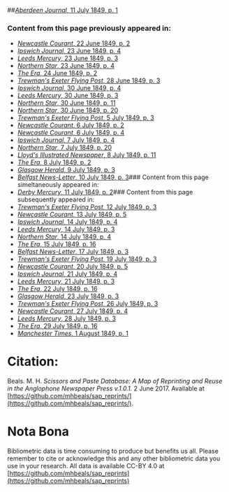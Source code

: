 ##[*Aberdeen Journal*, 11 July 1849, p. 1](https://mhbeals.github.io/sap_html/Aberdeen-Journal/Aberdeen-Journal-11-July-1849-p-1)

### Content from this page previously appeared in:
+ [*Newcastle Courant*, 22 June 1849, p. 2](https://mhbeals.github.io/sap_html/Newcastle-Courant/Newcastle-Courant-22-June-1849-p-2)
+ [*Ipswich Journal*, 23 June 1849, p. 4](https://mhbeals.github.io/sap_html/Ipswich-Journal/Ipswich-Journal-23-June-1849-p-4)
+ [*Leeds Mercury*, 23 June 1849, p. 3](https://mhbeals.github.io/sap_html/Leeds-Mercury/Leeds-Mercury-23-June-1849-p-3)
+ [*Northern Star*, 23 June 1849, p. 4](https://mhbeals.github.io/sap_html/Northern-Star/Northern-Star-23-June-1849-p-4)
+ [*The Era*, 24 June 1849, p. 2](https://mhbeals.github.io/sap_html/The-Era/The-Era-24-June-1849-p-2)
+ [*Trewman's Exeter Flying Post*, 28 June 1849, p. 3](https://mhbeals.github.io/sap_html/Trewman's-Exeter-Flying-Post/Trewman's-Exeter-Flying-Post-28-June-1849-p-3)
+ [*Ipswich Journal*, 30 June 1849, p. 4](https://mhbeals.github.io/sap_html/Ipswich-Journal/Ipswich-Journal-30-June-1849-p-4)
+ [*Leeds Mercury*, 30 June 1849, p. 3](https://mhbeals.github.io/sap_html/Leeds-Mercury/Leeds-Mercury-30-June-1849-p-3)
+ [*Northern Star*, 30 June 1849, p. 11](https://mhbeals.github.io/sap_html/Northern-Star/Northern-Star-30-June-1849-p-11)
+ [*Northern Star*, 30 June 1849, p. 20](https://mhbeals.github.io/sap_html/Northern-Star/Northern-Star-30-June-1849-p-20)
+ [*Trewman's Exeter Flying Post*, 5 July 1849, p. 3](https://mhbeals.github.io/sap_html/Trewman's-Exeter-Flying-Post/Trewman's-Exeter-Flying-Post-5-July-1849-p-3)
+ [*Newcastle Courant*, 6 July 1849, p. 2](https://mhbeals.github.io/sap_html/Newcastle-Courant/Newcastle-Courant-6-July-1849-p-2)
+ [*Newcastle Courant*, 6 July 1849, p. 4](https://mhbeals.github.io/sap_html/Newcastle-Courant/Newcastle-Courant-6-July-1849-p-4)
+ [*Ipswich Journal*, 7 July 1849, p. 4](https://mhbeals.github.io/sap_html/Ipswich-Journal/Ipswich-Journal-7-July-1849-p-4)
+ [*Northern Star*, 7 July 1849, p. 20](https://mhbeals.github.io/sap_html/Northern-Star/Northern-Star-7-July-1849-p-20)
+ [*Lloyd's Illustrated Newspaper*, 8 July 1849, p. 11](https://mhbeals.github.io/sap_html/Lloyd's-Illustrated-Newspaper/Lloyd's-Illustrated-Newspaper-8-July-1849-p-11)
+ [*The Era*, 8 July 1849, p. 2](https://mhbeals.github.io/sap_html/The-Era/The-Era-8-July-1849-p-2)
+ [*Glasgow Herald*, 9 July 1849, p. 3](https://mhbeals.github.io/sap_html/Glasgow-Herald/Glasgow-Herald-9-July-1849-p-3)
+ [*Belfast News-Letter*, 10 July 1849, p. 3](https://mhbeals.github.io/sap_html/Belfast-News-Letter/Belfast-News-Letter-10-July-1849-p-3)### Content from this page simeltaneously appeared in:
+ [*Derby Mercury*, 11 July 1849, p. 2](https://mhbeals.github.io/sap_html/Derby-Mercury/Derby-Mercury-11-July-1849-p-2)### Content from this page subsequently appeared in:
+ [*Trewman's Exeter Flying Post*, 12 July 1849, p. 3](https://mhbeals.github.io/sap_html/Trewman's-Exeter-Flying-Post/Trewman's-Exeter-Flying-Post-12-July-1849-p-3)
+ [*Newcastle Courant*, 13 July 1849, p. 5](https://mhbeals.github.io/sap_html/Newcastle-Courant/Newcastle-Courant-13-July-1849-p-5)
+ [*Ipswich Journal*, 14 July 1849, p. 4](https://mhbeals.github.io/sap_html/Ipswich-Journal/Ipswich-Journal-14-July-1849-p-4)
+ [*Leeds Mercury*, 14 July 1849, p. 3](https://mhbeals.github.io/sap_html/Leeds-Mercury/Leeds-Mercury-14-July-1849-p-3)
+ [*Northern Star*, 14 July 1849, p. 4](https://mhbeals.github.io/sap_html/Northern-Star/Northern-Star-14-July-1849-p-4)
+ [*The Era*, 15 July 1849, p. 16](https://mhbeals.github.io/sap_html/The-Era/The-Era-15-July-1849-p-16)
+ [*Belfast News-Letter*, 17 July 1849, p. 3](https://mhbeals.github.io/sap_html/Belfast-News-Letter/Belfast-News-Letter-17-July-1849-p-3)
+ [*Trewman's Exeter Flying Post*, 19 July 1849, p. 3](https://mhbeals.github.io/sap_html/Trewman's-Exeter-Flying-Post/Trewman's-Exeter-Flying-Post-19-July-1849-p-3)
+ [*Newcastle Courant*, 20 July 1849, p. 5](https://mhbeals.github.io/sap_html/Newcastle-Courant/Newcastle-Courant-20-July-1849-p-5)
+ [*Ipswich Journal*, 21 July 1849, p. 4](https://mhbeals.github.io/sap_html/Ipswich-Journal/Ipswich-Journal-21-July-1849-p-4)
+ [*Leeds Mercury*, 21 July 1849, p. 3](https://mhbeals.github.io/sap_html/Leeds-Mercury/Leeds-Mercury-21-July-1849-p-3)
+ [*The Era*, 22 July 1849, p. 16](https://mhbeals.github.io/sap_html/The-Era/The-Era-22-July-1849-p-16)
+ [*Glasgow Herald*, 23 July 1849, p. 3](https://mhbeals.github.io/sap_html/Glasgow-Herald/Glasgow-Herald-23-July-1849-p-3)
+ [*Trewman's Exeter Flying Post*, 26 July 1849, p. 3](https://mhbeals.github.io/sap_html/Trewman's-Exeter-Flying-Post/Trewman's-Exeter-Flying-Post-26-July-1849-p-3)
+ [*Newcastle Courant*, 27 July 1849, p. 4](https://mhbeals.github.io/sap_html/Newcastle-Courant/Newcastle-Courant-27-July-1849-p-4)
+ [*Leeds Mercury*, 28 July 1849, p. 3](https://mhbeals.github.io/sap_html/Leeds-Mercury/Leeds-Mercury-28-July-1849-p-3)
+ [*The Era*, 29 July 1849, p. 16](https://mhbeals.github.io/sap_html/The-Era/The-Era-29-July-1849-p-16)
+ [*Manchester Times*, 1 August 1849, p. 1](https://mhbeals.github.io/sap_html/Manchester-Times/Manchester-Times-1-August-1849-p-1)
                    
# Citation: 

Beals. M. H. *Scissors and Paste Database: A Map of Reprinting and Reuse in the Anglophone Newspaper Press v.1.0.1.* 2 June 2017. Available at [https://github.com/mhbeals/sap_reprints/](https://github.com/mhbeals/sap_reprints/). 
                    
# Nota Bona

Bibliometric data is time consuming to produce but benefits us all. Please remember to cite or acknowledge this and any other bibliometric data you use in your research. All data is available CC-BY 4.0 at [https://github.com/mhbeals/sap_reprints](https://github.com/mhbeals/sap_reprints)